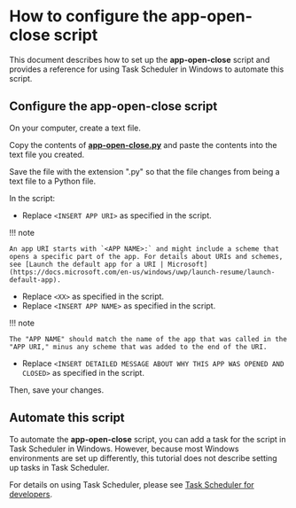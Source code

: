 # How to configure the app-open-close script

This document describes how to set up the **app-open-close** script and provides a reference for using Task Scheduler in Windows to automate this script.

## Configure the app-open-close script

On your computer, create a text file. 

Copy the contents of **[app-open-close.py](https://github.com/josh-wong/app-open-close-script/blob/main/app-open-close.py)** and paste the contents into the text file you created. 

Save the file with the extension ".py" so that the file changes from being a text file to a Python file.

In the script:

- Replace `<INSERT APP URI>` as specified in the script.

!!! note

    An app URI starts with `<APP NAME>:` and might include a scheme that opens a specific part of the app. For details about URIs and schemes, see [Launch the default app for a URI | Microsoft](https://docs.microsoft.com/en-us/windows/uwp/launch-resume/launch-default-app).

- Replace `<XX>` as specified in the script.
- Replace `<INSERT APP NAME>` as specified in the script.

!!! note

    The "APP NAME" should match the name of the app that was called in the "APP URI," minus any scheme that was added to the end of the URI.

- Replace `<INSERT DETAILED MESSAGE ABOUT WHY THIS APP WAS OPENED AND CLOSED>` as specified in the script. 

Then, save your changes.

## Automate this script

To automate the **app-open-close** script, you can add a task for the script in Task Scheduler in Windows. However, because most Windows environments are set up differently, this tutorial does not describe setting up tasks in Task Scheduler.

For details on using Task Scheduler, please see [Task Scheduler for developers](https://docs.microsoft.com/en-us/windows/win32/taskschd/task-scheduler-start-page).
